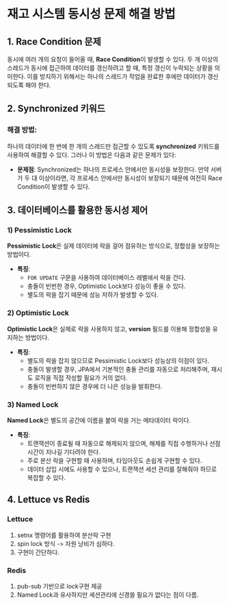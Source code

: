 
# 재고 시스템 동시성 문제 해결 방법

## 1. Race Condition 문제

동시에 여러 개의 요청이 들어올 때, **Race Condition**이 발생할 수 있다. 두 개 이상의 스레드가 동시에 접근하여 데이터를 갱신하려고 할 때, 특정 갱신이 누락되는 상황을 의미한다. 이를 방지하기 위해서는 하나의 스레드가 작업을 완료한 후에만 데이터가 갱신되도록 해야 한다.

## 2. Synchronized 키워드

### 해결 방법:
하나의 데이터에 한 번에 한 개의 스레드만 접근할 수 있도록 **synchronized** 키워드를 사용하여 해결할 수 있다. 그러나 이 방법은 다음과 같은 문제가 있다:

- **문제점**: Synchronized는 하나의 프로세스 안에서만 동시성을 보장한다. 만약 서버가 두 대 이상이라면, 각 프로세스 안에서만 동시성이 보장되기 때문에 여전히 Race Condition이 발생할 수 있다.

## 3. 데이터베이스를 활용한 동시성 제어

### 1) Pessimistic Lock

**Pessimistic Lock**은 실제 데이터에 락을 걸어 점유하는 방식으로, 정합성을 보장하는 방법이다.

- **특징**:
    - `FOR UPDATE` 구문을 사용하여 데이터베이스 레벨에서 락을 건다.
    - 충돌이 빈번한 경우, Optimistic Lock보다 성능이 좋을 수 있다.
    - 별도의 락을 잡기 때문에 성능 저하가 발생할 수 있다.

### 2) Optimistic Lock

**Optimistic Lock**은 실제로 락을 사용하지 않고, **version** 필드를 이용해 정합성을 유지하는 방법이다.

- **특징**:
    - 별도의 락을 잡지 않으므로 Pessimistic Lock보다 성능상의 이점이 있다.
    - 충돌이 발생할 경우, JPA에서 기본적인 충돌 관리를 자동으로 처리해주며, 재시도 로직을 직접 작성할 필요가 거의 없다.
    - 충돌이 빈번하지 않은 경우에 더 나은 성능을 발휘한다.

### 3) Named Lock

**Named Lock**은 별도의 공간에 이름을 붙여 락을 거는 메타데이터 락이다.

- **특징**:
    - 트랜잭션이 종료될 때 자동으로 해제되지 않으며, 해제를 직접 수행하거나 선점 시간이 지나길 기다려야 한다.
    - 주로 분산 락을 구현할 때 사용하며, 타임아웃도 손쉽게 구현할 수 있다.
    - 데이터 삽입 시에도 사용할 수 있으나, 트랜잭션 세션 관리를 잘해줘야 하므로 복잡할 수 있다.
  

## 4. Lettuce vs Redis 
### Lettuce
1) setnx 명령어를 활용하여 분산락 구현
2) spin lock 방식 -> 자원 낭비가 심하다.
3) 구현이 간단하다.

### Redis
1) pub-sub 기반으로 lock구현 제공 
2)  Named Lock과 유사하지만 세션관리에 신경쓸 필요가 없다는 점이 다름.